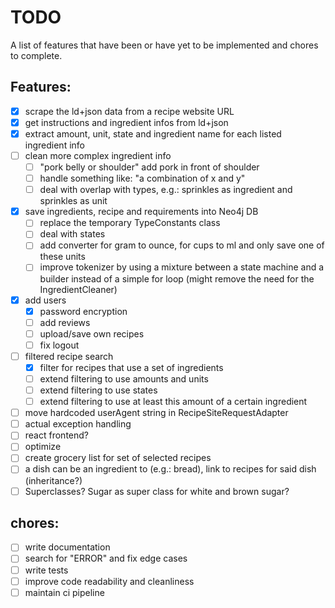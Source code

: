 # TODO
A list of features that have been or have yet to be implemented and chores to complete.

## Features:
- [x] scrape the ld+json data from a recipe website URL
- [x] get instructions and ingredient infos from ld+json
- [x] extract amount, unit, state and ingredient name for each listed ingredient info
- [ ] clean more complex ingredient info
  - [ ] "pork belly or shoulder" add pork in front of shoulder
  - [ ] handle something like: "a combination of x and y"
  - [ ] deal with overlap with types, e.g.: sprinkles as ingredient and sprinkles as unit
- [x] save ingredients, recipe and requirements into Neo4j DB
  - [ ] replace the temporary TypeConstants class
  - [ ] deal with states
  - [ ] add converter for gram to ounce, for cups to ml and only save one of these units
  - [ ] improve tokenizer by using a mixture between a state machine and a builder instead of a simple for loop 
       (might remove the need for the IngredientCleaner)
- [x] add users
  - [x] password encryption 
  - [ ] add reviews 
  - [ ] upload/save own recipes 
  - [ ] fix logout
- [ ] filtered recipe search
  - [x] filter for recipes that use a set of ingredients
  - [ ] extend filtering to use amounts and units
  - [ ] extend filtering to use states
  - [ ] extend filtering to use at least this amount of a certain ingredient
- [ ] move hardcoded userAgent string in RecipeSiteRequestAdapter
- [ ] actual exception handling
- [ ] react frontend?
- [ ] optimize 
- [ ] create grocery list for set of selected recipes
- [ ] a dish can be an ingredient to (e.g.: bread), link to recipes for said dish (inheritance?)
- [ ] Superclasses? Sugar as super class for white and brown sugar?
## chores:
  - [ ] write documentation
  - [ ] search for "ERROR" and fix edge cases
  - [ ] write tests
  - [ ] improve code readability and cleanliness
  - [ ] maintain ci pipeline
